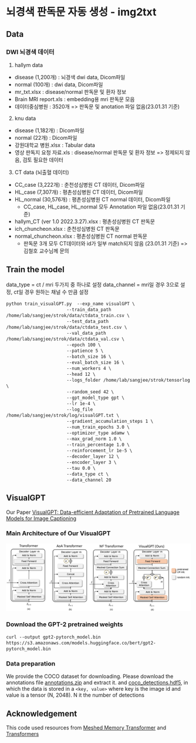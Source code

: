 # 뇌경색 판독문 자동 생성 - img2txt

## Data
### DWI 뇌경색 데이터
1. hallym data
  * disease (1,200개) : 뇌경색 dwi data, Dicom파일
  * normal (100개) : dwi data, Dicom파일
  * mr_txt.xlsx : disease/normal 판독문 및 환자 정보
  * Brain MRI report.xls : embedding용 mri 판독문 모음
  * 데이터중심병원 : 3520개 => 판독문 및 anotation 파일 없음(23.01.31 기준)
2. knu data
  * disease (1,182개) : Dicom파일
  * normal (22개) : Dicom파일
  * 강원대학교 병원.xlsx : Tabular data
  * 영상 판독지 요청 자료.xls : disease/normal 판독문 및 환자 정보 => 정제되지 않음, 검토 필요한 데이터
3. CT data (뇌출혈 데이터)
  * CC_case (3,222개) : 춘천성심병원 CT 데이터, Dicom파일
  * HL_case (7,307개) : 평촌성심병원 CT 데이터, Dicom파일
  * HL_normal (30,576개) : 평촌성심병원 CT normal 데이터, Dicom파일
    - CC_case, HL_case, HL_normal 모두 Annotation 파일 없음(23.01.31 기준)
  * hallym_CT (ver 1.0 2022.3.27).xlsx : 평촌성심병원 CT 판독문
  * ich_chuncheon.xlsx : 춘천성심병원 CT 판독문
  * normal_chuncheon.xlsx :  평촌성심병원 CT normal 판독문
    - 판독문 3개 모두 CT데이터와 id가 일부 match되지 않음 (23.01.31 기준) => 김철호 교수님께 문의

## Train the model
data_type = ct / mri 두가지 중 하나로 설정
data_channel = mri일 경우 3으로 설정, ct일 경우 원하는 채널 수 만큼 설정
```
python train_visualGPT.py  --exp_name visualGPT \
                       --train_data_path /home/lab/sangjee/strok/data/ctdata_train.csv \
                       --test_data_path /home/lab/sangjee/strok/data/ctdata_test.csv \
                       --val_data_path /home/lab/sangjee/strok/data/ctdata_val.csv \
                       --epoch 100 \
                       --patience 5 \
                       --batch_size 16 \
                       --eval_batch_size 16 \
                       --num_workers 4 \
                       --head 12 \
                       --logs_folder /home/lab/sangjee/strok/tensorlog \
                       --random_seed 42 \
                       --gpt_model_type gpt \
                       --lr 1e-4 \
                       --log_file /home/lab/sangjee/strok/log/visualGPT.txt \
                       --gradient_accumulation_steps 1 \
                       --num_train_epochs 3.0 \
                       --optimizer_type adamw \
                       --max_grad_norm 1.0 \
                       --train_percentage 1.0 \
                       --reinforcement_lr 1e-5 \
                       --decoder_layer 12 \
                       --encoder_layer 3 \
                       --tau 0.0 \
                       --data_type ct \
                       --data_channel 20
```


## VisualGPT

Our Paper [VisualGPT: Data-efficient Adaptation of Pretrained Language Models for Image Captioning](https://arxiv.org/abs/2102.10407)

### Main Architecture of Our VisualGPT
![image](images/final_architecture.jpg)


### Download the GPT-2 pretrained weights
```
curl --output gpt2-pytorch_model.bin https://s3.amazonaws.com/models.huggingface.co/bert/gpt2-pytorch_model.bin
```

### Data preparation
We provide the COCO dataset for downloading. Please download the annotations file [annotations.zip](https://drive.google.com/file/d/1i8mqKFKhqvBr8kEp3DbIh9-9UNAfKGmE/view?usp=sharing) and extract it.
and [coco_detections.hdf5](https://drive.google.com/open?id=1MV6dSnqViQfyvgyHrmAT_lLpFbkzp3mx), in which the data is stored in a `<key, value>` where key is the image id and value is a tensor (N, 2048). N it the number of detections


## Acknowledgement
This code used resources from [Meshed Memory Transformer](https://github.com/aimagelab/meshed-memory-transformer) and [Transformers](https://github.com/huggingface/transformers)